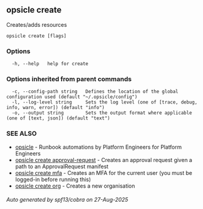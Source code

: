 ## opsicle create

Creates/adds resources

```
opsicle create [flags]
```

### Options

```
  -h, --help   help for create
```

### Options inherited from parent commands

```
  -c, --config-path string   Defines the location of the global configuration used (default "~/.opsicle/config")
  -l, --log-level string     Sets the log level (one of [trace, debug, info, warn, error]) (default "info")
  -o, --output string        Sets the output format where applicable (one of [text, json]) (default "text")
```

### SEE ALSO

* [opsicle](cli/opsicle.md)	 - Runbook automations by Platform Engineers for Platform Engineers
* [opsicle create approval-request](cli/opsicle_create_approval-request.md)	 - Creates an approval request given a path to an ApprovalRequest manifest
* [opsicle create mfa](cli/opsicle_create_mfa.md)	 - Creates an MFA for the current user (you must be logged-in before running this)
* [opsicle create org](cli/opsicle_create_org.md)	 - Creates a new organisation

###### Auto generated by spf13/cobra on 27-Aug-2025
